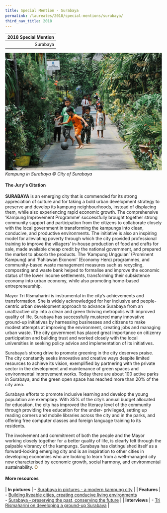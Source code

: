 ```yaml
---
title: Special Mention - Surabaya
permalink: /laureates/2018/special-mentions/surabaya/
third_nav_title: 2018
---
```


| 2018 Special Mention |
|---:|
| Surabaya |

![Surabaya Kampung](/images/special-mentions/surabaya.jpg)_Kampung in Surabaya © City of Surabaya_

#### **The Jury's Citation**

**SURABAYA** is an emerging city that is commended for its strong appreciation of culture and for taking a bold urban development strategy to preserve and develop its kampung neighbourhoods, instead of displacing them, while also experiencing rapid economic growth. The comprehensive ‘Kampung Improvement Programme’ successfully brought together strong community support and participation from the citizens to collaborate closely with the local government in transforming the kampungs into clean, conducive, and productive environments. The initiative is also an inspiring model for alleviating poverty through which the city provided professional training to improve the villagers’ in-house production of food and crafts for sale, made available cheap credit by the national government, and prepared the market to absorb the products. The ‘Kampung Unggulan’ (Prominent Kampung) and ‘Pahlawan Ekonomi’ (Economy Hero) programmes, and community-based waste management measures such as recycling, composting and waste bank helped to formalise and improve the economic status of the lower income settlements, transforming their subsistence economy into urban economy, while also promoting home-based entrepreneurship. 

Mayor Tri Rismaharini is instrumental in the city’s achievements and transformation. She is widely acknowledged for her inclusive and people-centric urban development approach to advance Surabaya from an unattractive city into a clean and green thriving metropolis with improved quality of life. Surabaya has successfully mustered many innovative ground-up initiatives by harnessing businesses and citizens to make modest attempts at improving the environment, creating jobs and managing urban waste. The city government has placed great importance on citizenry participation and building trust and worked closely with the local universities in seeking policy advice and implementation of its initiatives. 

Surabaya’s strong drive to promote greening in the city deserves praise. The city constantly seeks innovative and creative ways despite limited resources to achieve its vision, exemplified by partnering with the private sector in the development and maintenance of green spaces and environmental improvement works. Today there are about 100 active parks in Surabaya, and the green open space has reached more than 20% of the city area. 

Surabaya efforts to promote inclusive learning and develop the young population are exemplary. With 35% of the city’s annual budget allocated for education, the city has improved the literacy level of the community through providing free education for the under- privileged, setting up reading corners and mobile libraries across the city and in the parks, and offering free computer classes and foreign language training to its residents. 

The involvement and commitment of both the people and the Mayor working closely together for a better quality of life, is clearly felt through the palpable vibrancy of the kampungs. Surabaya has distinguished itself as a forward-looking emerging city and is an inspiration to other cities in developing economies who are looking to learn from a well-managed city now characterised by economic growth, social harmony, and environmental sustainability. **<font color="#967942">O</font>** 

#### **More resources**

| **In pictures** | - [Surabaya in pictures - a modern kampung city](/resources/in-pictures/surabaya/) |
| **Features** | - [Building liveable cities, creating conducive living environments](/resources/features/building-liveable-cities/) <br> - [Surabaya - preserving the past, conserving the future](/resources/features/preserving-past-conserving-future/) |
| **Interviews** | - [Tri Rismaharini on developing a ground-up Surabaya](/resources/interviews/developing-groundup-surabaya/) |
